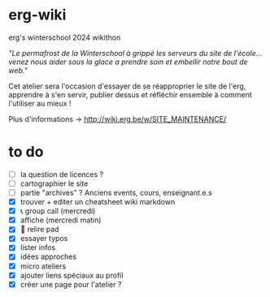 # erg-wiki
erg's winterschool 2024 wikithon

*"Le permafrost de la Winterschool à grippé les serveurs du site de l'école... venez nous aider sous la glace a prendre soin et embellir notre bout de web."*


Cet atelier sera l'occasion d'essayer de se réapproprier le site de l'erg, apprendre à s'en servir, publier dessus et réfléchir ensemble à comment l'utiliser au mieux !


Plus d'informations → http://wiki.erg.be/w/SITE_MAINTENANCE/

# to do
* [ ] la question de licences ?
* [ ] cartographier le site
* [ ] partie "archives" ? Anciens events, cours, enseignant.e.s
* [x] trouver + editer un cheatsheet wiki markdown
* [x] 📞 group call (mercredi)
* [x] affiche (mercredi matin)
* [x] 📖 relire pad
* [x] essayer typos
* [x] lister infos
* [x] idées approches
* [x] micro ateliers
* [x] ajouter liens spéciaux au profil
* [x] créer une page pour l'atelier ?

<!--

# communication
## titres
* erg wiki edit-a-thon
* erg.wiki
* hardwerg
* wikithon
* edit-a-thon
## sous-titres
* documenter nos communs sur le site de l'école
* 
## mood
* word art
* clip art
* documentation
* archive
* library

## description
atelier participatif de documentation, mise en ligne, mise à jour du site de l'erg. Collaboratif par essence, le wiki de l'erg n'a jamais vraiment été utilisé pas les étudiant.e.s dans leur cursus.

préservons nos communs

documentation, administration, edition, publication, design, hacking, réapropriation

# idées
* [Page au hasard](https://wiki.erg.be/w/Spécial:Page au hasard)
* Modifications récentes ?
* Visualisations ?
* liste des pages par ordre alpha
* categories
* map generale

# annex
* [MAIN PAD](https://pads.erg.be/p/231204_hardwerg_reunion)
* [Cartographie web erg](https://pads.erg.be/p/cartographiedesinternetsdelerg)

# réunion 
* liste matos ?
* quelle salle ?
    galerie
* qui fait quoi ? 
* redaction d'un petit texte (examples)

Editer un guide papier
Boulots differtens
    - orga du site
    - renouveler

Faire un calendrier

Lister les pages

faire recaps en fin de journée

* repecher les pages orphelines
* comment signifier l'archive
* quelles mission ? 
    * sommaire / navigation / orga
    * users
    * archive ? extension / 
    * bonus: erg sur wikipedia
    * comité de gestion du site
    * inciter à modifer, créer des pages sur le site
    * recettes erg à table
    * contacter acteurices directement (EAT, Ergote Radio, ...) 
        * scanner
        * 
    * visible que lorsqu'on est loggés ?
    * 
